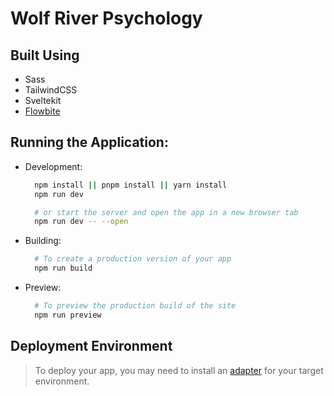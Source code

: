 # Wolf River Psychology

## Built Using

- Sass
- TailwindCSS
- Sveltekit
- [Flowbite](https://flowbite.com/docs/getting-started/svelte/)

## Running the Application:

- Development:

  ```bash
    npm install || pnpm install || yarn install
    npm run dev

    # or start the server and open the app in a new browser tab
    npm run dev -- --open
  ```

- Building:
  ```bash
    # To create a production version of your app
    npm run build
  ```
- Preview:
  ```bash
    # To preview the production build of the site
    npm run preview
  ```

## Deployment Environment

> To deploy your app, you may need to install an [adapter](https://kit.svelte.dev/docs/adapters) for your target environment.
